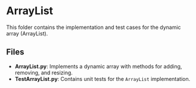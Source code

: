 # ArrayList

This folder contains the implementation and test cases for the dynamic array (ArrayList).

## Files
- **ArrayList.py**: Implements a dynamic array with methods for adding, removing, and resizing.
- **TestArrayList.py**: Contains unit tests for the `ArrayList` implementation.
